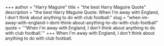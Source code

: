+++
author = "Harry Maguire"
title = "the best Harry Maguire Quote"
description = "the best Harry Maguire Quote: When I'm away with England, I don't think about anything to do with club football."
slug = "when-im-away-with-england-i-dont-think-about-anything-to-do-with-club-football"
quote = '''When I'm away with England, I don't think about anything to do with club football.'''
+++
When I'm away with England, I don't think about anything to do with club football.
